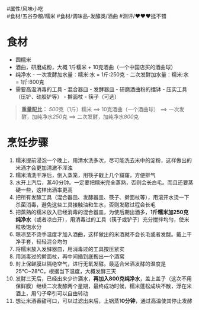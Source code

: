 #属性/风味小吃  
#食材/五谷杂粮/糯米 #食材/调味品-发酵类/酒曲 
#测评/❤️❤️❤️挺不错 

# 食材
- 圆糯米
- 酒曲，研磨成粉，大概 1斤糯米 + 10克酒曲（一个中国店买的酒曲球）
- 纯净水
	  - 一次发酵加水量：糯米:水 = 1斤:250克
	  - 二次发酵加水量：糯米:水 = 1斤:800克
- 需要高温消毒的工具
	  - 混合器皿
	  - 发酵器皿
	  - 研磨酒曲粉的擂钵
	  - 压实工具（压铲、硅胶铲等）
	  - 擀面杖
	  - 筷子（可选）

>**重量配比：**
>*500*克（1斤）糯米
> 	==> 10克酒曲（一个酒曲球）
>	 ==> 一次发酵，加纯净水*250*克
>	 ==> 二次发酵，加纯净水*800*克 
# 烹饪步骤
1. 糯米提前浸泡一个晚上，用清水洗多次，尽可能洗去米中的淀粉，这样做出的米酒才会更加清澈不浑浊
2. 糯米清洗干净后，倒入蒸笼，用筷子戳上几个窟窿，方便排气
3. 水开上汽后，蒸40分钟。一定要把糯米完全蒸熟，否则会长白毛。而且还要蒸硬一些，这样出酒率更高
4. 把所有发酵工具（混合器皿、发酵器皿、筷子、擀面杖等），用滚开水烫一下杀菌消毒，避免这些工具接触油和生水，否则发酵过程会长毛
5. 把蒸熟的糯米放入已经消毒的混合器皿，为使后期出酒多，**1斤糯米加250克纯净水**（或者凉白开），用消毒过的工具（筷子或铲子）充分搅拌均匀，使米粒吸饱水分
6. 晾凉至不烫手温度才加入酒曲，这样做出的米酒就不会长毛或者发酸。戴上干净手套，轻轻混合均匀
7. 将糯米放入发酵器皿，用消毒过的工具按压紧实
8. 用消毒过的擀面杖，再中间插到底掏出一个酒窝
9. 封上保鲜膜以隔绝空气，进行无氧发酵。最适合米酒发酵的温度是25°C~28°C，根据当下温度，大概发酵三天
10. 发酵三天后，已经出来少许酒水，**再加入800克纯净水**，盖上盖子（这次不用保鲜膜）继续二次发酵两个星期，最终成功时候，糯米蓬松成块不散，浮在米酒上，用勺子牵引可以自由转动
11. 想让米酒香甜可口，可以过滤出来后，上锅蒸1**0分钟**，通过高温使其停止发酵
